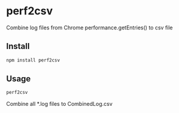 # perf2csv

Combine log files from Chrome performance.getEntries() to csv file 

## Install
```sh
npm install perf2csv
```

## Usage
```sh
perf2csv
```
Combine all *.log files to CombinedLog.csv

